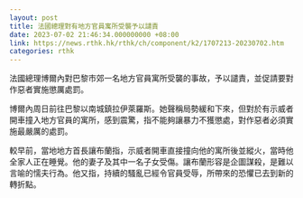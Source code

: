 ```yaml
---
layout: post
title: 法國總理對有地方官員寓所受襲予以譴責
date: 2023-07-02 21:46:34.000000000 +08:00
link: https://news.rthk.hk/rthk/ch/component/k2/1707213-20230702.htm
categories: rthk
---
```


法國總理博爾內對巴黎市郊一名地方官員寓所受襲的事故，予以譴責，並促請要對作惡者實施懲厲處罰。

博爾內周日前往巴黎以南城鎮拉伊萊羅斯。她聲稱局勢緩和下來，但對於有示威者開車撞入地方官員的寓所，感到震驚，指不能夠讓暴力不獲懲處，對作惡者必須實施最嚴厲的處罰。

較早前，當地地方首長讓布蘭指，示威者開車直接撞向他的寓所後並縱火，當時他全家人正在睡覺。他的妻子及其中一名子女受傷。讓布蘭形容是企圖謀殺，是難以言喻的懦夫行為。他又指，持續的騷亂已經令官員受辱，所帶來的恐懼已去到新的轉折點。
